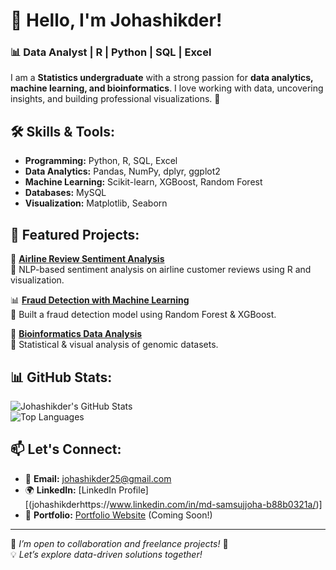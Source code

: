 # 👋 Hello, I'm Johashikder! 

### 📊 Data Analyst | R | Python | SQL | Excel 

I am a **Statistics undergraduate** with a strong passion for **data analytics, machine learning, and bioinformatics**. I love working with data, uncovering insights, and building professional visualizations. 🚀

## 🛠️ Skills & Tools:
- **Programming:** Python, R, SQL, Excel  
- **Data Analytics:** Pandas, NumPy, dplyr, ggplot2  
- **Machine Learning:** Scikit-learn, XGBoost, Random Forest  
- **Databases:** MySQL  
- **Visualization:** Matplotlib, Seaborn 

## 📌 Featured Projects:
🚀 **[Airline Review Sentiment Analysis](https://github.com/johashikder/airline-review-analysis)**  
🔹 NLP-based sentiment analysis on airline customer reviews using R and visualization.  

📊 **[Fraud Detection with Machine Learning](https://github.com/johashikder/fraud-detection)**  
🔹 Built a fraud detection model using Random Forest & XGBoost.  

🧬 **[Bioinformatics Data Analysis](https://github.com/johashikder/bioinformatics-project)**  
🔹 Statistical & visual analysis of genomic datasets.  

## 📊 GitHub Stats:
![Johashikder's GitHub Stats](https://github-readme-stats.vercel.app/api?username=johashikder&show_icons=true&theme=radical)  
![Top Languages](https://github-readme-stats.vercel.app/api/top-langs/?username=johashikder&layout=compact&theme=radical)  

## 📫 Let's Connect:
- 📩 **Email:** johashikder25@gmail.com  
- 🌍 **LinkedIn:** [LinkedIn Profile][(johashikderhttps://www.linkedin.com/in/md-samsujjoha-b88b0321a/)]  
- 📂 **Portfolio:** [Portfolio Website](https://johashikder.github.io) (Coming Soon!)  

---

🔹 *I’m open to collaboration and freelance projects!* 🚀  
💡 *Let’s explore data-driven solutions together!*  
